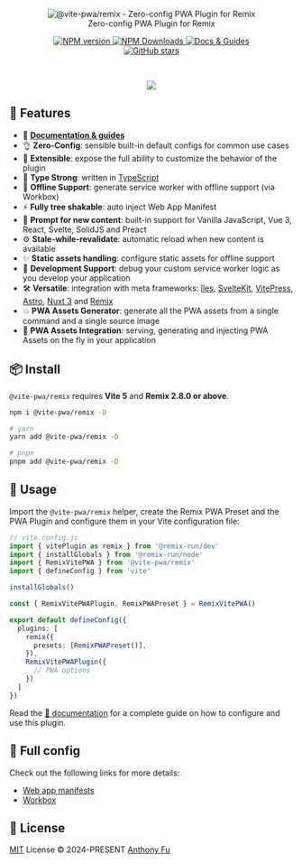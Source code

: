 <p align='center'>
<img src='./hero.png' alt="@vite-pwa/remix - Zero-config PWA Plugin for Remix"><br>
Zero-config PWA Plugin for Remix
</p>

<p align='center'>
<a href='https://www.npmjs.com/package/@vite-pwa/remix' target="__blank">
<img src='https://img.shields.io/npm/v/@vite-pwa/remix?color=33A6B8&label=' alt="NPM version">
</a>
<a href="https://www.npmjs.com/package/@vite-pwa/remix" target="__blank">
    <img alt="NPM Downloads" src="https://img.shields.io/npm/dm/@vite-pwa/remix?color=476582&label=">
</a>
<a href="https://vite-pwa-org.netlify.app/frameworks/remix" target="__blank">
    <img src="https://img.shields.io/static/v1?label=&message=docs%20%26%20guides&color=2e859c" alt="Docs & Guides">
</a>
<br>
<a href="https://github.com/vite-pwa/remix" target="__blank">
<img alt="GitHub stars" src="https://img.shields.io/github/stars/vite-pwa/remix?style=social">
</a>
</p>

<br>

<p align="center">
  <a href="https://cdn.jsdelivr.net/gh/antfu/static/sponsors.svg">
    <img src='https://cdn.jsdelivr.net/gh/antfu/static/sponsors.svg'/>
  </a>
</p>

## 🚀 Features

- 📖 [**Documentation & guides**](https://vite-pwa-org.netlify.app/)
- 👌 **Zero-Config**: sensible built-in default configs for common use cases
- 🔩 **Extensible**: expose the full ability to customize the behavior of the plugin
- 🦾 **Type Strong**: written in [TypeScript](https://www.typescriptlang.org/)
- 🔌 **Offline Support**: generate service worker with offline support (via Workbox)
- ⚡ **Fully tree shakable**: auto inject Web App Manifest
- 💬 **Prompt for new content**: built-in support for Vanilla JavaScript, Vue 3, React, Svelte, SolidJS and Preact
- ⚙️ **Stale-while-revalidate**: automatic reload when new content is available
- ✨ **Static assets handling**: configure static assets for offline support
- 🐞 **Development Support**: debug your custom service worker logic as you develop your application
- 🛠️ **Versatile**: integration with meta frameworks: [îles](https://github.com/ElMassimo/iles), [SvelteKit](https://github.com/sveltejs/kit), [VitePress](https://github.com/vuejs/vitepress), [Astro](https://github.com/withastro/astro), [Nuxt 3](https://github.com/nuxt/nuxt) and [Remix](https://github.com/remix-run/remix)
- 💥 **PWA Assets Generator**: generate all the PWA assets from a single command and a single source image
- 🚀 **PWA Assets Integration**: serving, generating and injecting PWA Assets on the fly in your application

## 📦 Install

`@vite-pwa/remix` requires **Vite 5** and **Remix 2.8.0 or above**.

```bash
npm i @vite-pwa/remix -D

# yarn
yarn add @vite-pwa/remix -D

# pnpm
pnpm add @vite-pwa/remix -D
```

## 🦄 Usage

Import the `@vite-pwa/remix` helper, create the Remix PWA Preset and the PWA Plugin and configure them in your Vite configuration file:

```ts
// vite.config.js
import { vitePlugin as remix } from '@remix-run/dev'
import { installGlobals } from '@remix-run/node'
import { RemixVitePWA } from '@vite-pwa/remix'
import { defineConfig } from 'vite'

installGlobals()

const { RemixVitePWAPlugin, RemixPWAPreset } = RemixVitePWA()

export default defineConfig({
  plugins: [
    remix({
      presets: [RemixPWAPreset()],
    }),
    RemixVitePWAPlugin({
      // PWA options
    })
  ]
})
```
Read the [📖 documentation](https://vite-pwa-org.netlify.app/frameworks/remix) for a complete guide on how to configure and use
this plugin.

[//]: # ()
[//]: # (## ⚡️ Examples)

[//]: # ()
[//]: # (You need to stop the dev server once started and then run `npm run build && npm run preview` to see the PWA in action.)

[//]: # (<table>)

[//]: # (<thead>)

[//]: # (<tr>)

[//]: # (<th>Example</th>)

[//]: # (<th>Source</th>)

[//]: # (<th>Playground</th>)

[//]: # (</tr>)

[//]: # (</thead>)

[//]: # (<tbody>)

[//]: # (<tr>)

[//]: # (<td><code>Auto Update PWA</code></td>)

[//]: # (<td><a href="https://github.com/vite-pwa/remix/tree/main/examples/pwa-simple">GitHub</a></td>)

[//]: # (<td>)

[//]: # (<a href="https://stackblitz.com/fork/github/vite-pwa/remix/tree/main/examples/pwa-simple" target="_blank" rel="noopener noreferrer">)

[//]: # (  <img src="https://developer.stackblitz.com/img/open_in_stackblitz.svg" alt="Open in StackBlitz" width="162" height="32">)

[//]: # (</a>)

[//]: # (</td>)

[//]: # (</tr>)

[//]: # (<tr>)

[//]: # (<td><code>Prompt for Update PWA</code></td>)

[//]: # (<td><a href="https://github.com/vite-pwa/remix/tree/main/examples/pwa-prompt">GitHub</a></td>)

[//]: # (<td>)

[//]: # (<a href="https://stackblitz.com/fork/github/vite-pwa/remix/tree/main/examples/pwa-prompt" target="_blank" rel="noopener noreferrer">)

[//]: # (  <img src="https://developer.stackblitz.com/img/open_in_stackblitz.svg" alt="Open in StackBlitz" width="162" height="32">)

[//]: # (</a>)

[//]: # (</td>    )

[//]: # (</tr>)

[//]: # (</tbody>)

[//]: # (</table>)

## 👀 Full config

Check out the following links for more details:

- [Web app manifests](https://developer.mozilla.org/en-US/docs/Web/Manifest)
- [Workbox](https://developers.google.com/web/tools/workbox)

## 📄 License

[MIT](./LICENSE) License &copy; 2024-PRESENT [Anthony Fu](https://github.com/antfu)
